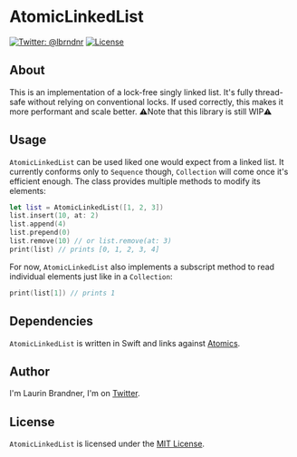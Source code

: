 # AtomicLinkedList

[![Twitter: @lbrndnr](https://img.shields.io/badge/contact-@lbrndnr-blue.svg?style=flat)](https://twitter.com/lbrndnr)
[![License](http://img.shields.io/badge/license-MIT-green.svg?style=flat)](https://github.com/lbrndnr/AtomicLinkedList/blob/master/LICENSE)

## About
This is an implementation of a lock-free singly linked list. It's fully thread-safe without relying on conventional locks. If used correctly, this makes it more performant and scale better. 
⚠️Note that this library is still WIP⚠️

## Usage
`AtomicLinkedList` can be used liked one would expect from a linked list. It currently conforms only to `Sequence` though, `Collection` will come once it's efficient enough.
The class provides multiple methods to modify its elements:
```swift
let list = AtomicLinkedList([1, 2, 3])
list.insert(10, at: 2)
list.append(4)
list.prepend(0)
list.remove(10) // or list.remove(at: 3)
print(list) // prints [0, 1, 2, 3, 4]
```

For now, `AtomicLinkedList` also implements a subscript method to read individual elements just like in a `Collection`:
```swift
print(list[1]) // prints 1
```

## Dependencies
`AtomicLinkedList` is written in Swift and links against [Atomics](https://github.com/glessard/swift-atomics). 

## Author
I'm Laurin Brandner, I'm on [Twitter](https://twitter.com/lbrndnr).

## License
`AtomicLinkedList` is licensed under the [MIT License](http://opensource.org/licenses/mit-license.php).
